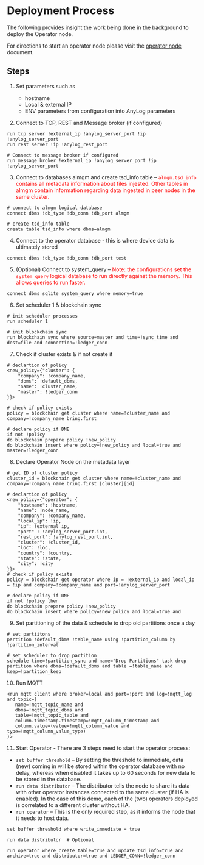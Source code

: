 # Deployment Process
The following provides insight the work being done in the background to deploy the Operator node. 

For directions to start an operator node please visit the [operator node](operator_node.md) document.

## Steps
1. Set parameters such as 
   * hostname 
   * Local & external IP 
   * ENV parameters from configuration into AnyLog parameters
 
  
2. Connect to TCP, REST and Message broker (if configured) 
```anylog
run tcp server !external_ip !anylog_server_port !ip !anylog_server_port
run rest server !ip !anylog_rest_port

# Connect to message broker if configured
run message broker !external_ip !anylog_server_port !ip !anylog_server_port
```

3. Connect to databases almgm and create tsd_info table – <font color="red">`almgm.tsd_info` contains all metadata 
information about files injested. Other tables in almgm contain information regarding data ingested in peer  nodes in 
the same  cluster.</font>
```anylog
# connect to almgm logical database 
connect dbms !db_type !db_conn !db_port almgm

# create tsd_info table 
create table tsd_info where dbms=almgm 
```

4. Connect to the operator database - this is where device data is ultimately stored
```anylog
connect dbms !db_type !db_conn !db_port test
```

5. (Optional) Connect to system_query – <font color="red">Note: the configurations set the `system_query` logical 
database to run directly against the memory. This allows queries to run faster.</font> 
```anylog
connect dbms sqlite system_query where memory=true
```

6. Set scheduler 1 & blockchain sync
```anylog
# init scheduler processes 
run scheduler 1 

# init blockchain sync
run blockchain sync where source=master and time=!sync_time and dest=file and connection=!ledger_conn
```

7. Check if cluster exists & if not create it 
```anylog
# declartion of policy
<new_policy={"cluster": {
    "company": !company_name, 
    "dbms": !default_dbms, 
    "name": !cluster_name, 
    "master": !ledger_conn
}}> 

# check if policy exists 
policy = blockchain get cluster where name=!cluster_name and company=!company_name bring.first

# declare policy if DNE
if not !policy  
do blockchain prepare policy !new_policy
do blockchain insert where policy=!new_policy and local=true and master=!ledger_conn
```

8. Declare Operator Node on the metadata layer
```anylog
# get ID of cluster policy 
cluster_id = blockchain get cluster where name=!cluster_name and company=!company_name bring.first [cluster][id]

# declartion of policy
<new_policy={"operator": {
    "hostname": !hostname, 
    "name": !node_name, 
    "company": !company_name, 
    "local_ip": !ip, 
    "ip": !external_ip, 
    "port" : !anylog_server_port.int, 
    "rest_port": !anylog_rest_port.int,
    "cluster": !cluster_id, 
    "loc": !loc,
    "country": !country,
    "state": !state, 
    "city": !city
}}> 
# check if policy exists
policy = blockchain get operator where ip = !external_ip and local_ip = !ip and company=!company_name and port=!anylog_server_port

# declare policy if DNE
if not !policy then
do blockchain prepare policy !new_policy
do blockchain insert where policy=!new_policy and local=true and
```

9. Set partitioning of the data & schedule to drop old partitions once a day
```anylog 
# set partiitons
partition !default_dbms !table_name using !partition_column by !partition_interval

# set scheduler to drop partition 
schedule time=!partition_sync and name="Drop Partitions" task drop partition where dbms=!default_dbms and table =!table_name and keep=!partition_keep
```

10. Run MQTT 
```anylog 
<run mqtt client where broker=local and port=!port and log=!mqtt_log and topic=(
   name=!mqtt_topic_name and 
   dbms=!mqtt_topic_dbms and 
   table=!mqtt_topic_table and 
   column.timestamp.timestamp=!mqtt_column_timestamp and 
   column.value=(value=!mqtt_column_value and type=!mqtt_column_value_type)
)>
```

11. Start Operator - There are 3 steps need to start the operator process:
   * `set buffer threshold` –  By setting the threshold to immediate, data (new) coming in will be stored within the operator database with no delay, whereas when disabled it takes up to 60 seconds for new data to be stored in the database. 
   * `run data distributor` – The distributor tells the node to share its data with other operator instances connected to the same cluster (if  HA  is enabled). In the case of this demo, each of the (two) operators deployed is correlated to a different cluster without HA. 
   * `run operator` – This is the only required step, as it informs the node that it needs to host data. 
```anylog
set buffer threshold where write_immediate = true

run data distributor  # Optional

run operator where create_table=true and update_tsd_info=true and archive=true and distributor=true and LEDGER_CONN=!ledger_conn
```
